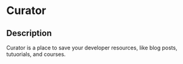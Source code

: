 # Curator 

## Description
Curator is a place to save your developer resources, like blog posts, tutuorials, and courses. 
